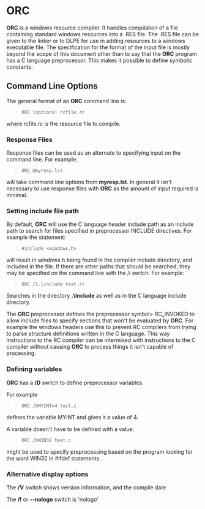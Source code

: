 # ORC

 
 **ORC** is a windows resource compiler.  It handles compilation of a file containing standard windows resources into a .RES file.  The .RES file can be given to the linker or to DLPE for use in adding resources to a windows executable file.  The specification for the format of the input file is mostly beyond the scope of this document other than to say that the **ORC** program has a C language preprocessor.   This makes it possible to define symbolic constants.


## Command Line Options

 The general format of an **ORC** command line is:
 
>     ORC [options] rcfile.rc
 
 where rcfile.rc is the resource file to compile.


### Response Files

 Response files can be used as an alternate to specifying input on the command line.  For example:
 
>     ORC @myresp.lst
 
 will take command line options from **myresp.lst**.  In general it isn't necessary to use response files with **ORC** as the amount of input required is minimal.


### Setting include file path
 

 By default, **ORC** will use the C language header include path as an include path to search for files specified in preprocessor INCLUDE directives.  For example the statement:
 
>     #include <windows.h>
 
 will result in windows.h being found in the compiler include directory, and included in the file.  If there are other paths that should be searched, they may be specified on the command line with the /i switch.  For example:
 
>     ORC /i.\include test.rc
 
 Searches in the directory **.\\include** as well as in the C language include directory.
 
 The **ORC** preprocessor defines the preprocessor symbol>     RC\_INVOKED to allow include files to specify sections that won't be evaluated by **ORC**.  For example the windows headers use this to prevent RC compilers from trying to parse structure definitions written in the C language.  This way instructions to the RC compiler can be intermixed with instructions to the C compiler without causing **ORC** to process things it isn't capable of processing.


### Defining variables

 
 **ORC** has a **/D** switch to define preprocessor variables.
 
 For example
 
>     ORC /DMYINT=4 test.c
 
 defines the variable MYINT and gives it a value of 4.
>     
 A variable doesn't have to be defined with a value:
 
>     ORC /DWIN32 test.c
 
 might be used to specify preprocessing based on the program looking for the word WIN32 in \#ifdef statements.
 

### Alternative display options

 The **/V** switch shows version information, and the compile date

 The **/!** or **--nologo** switch is 'nologo'